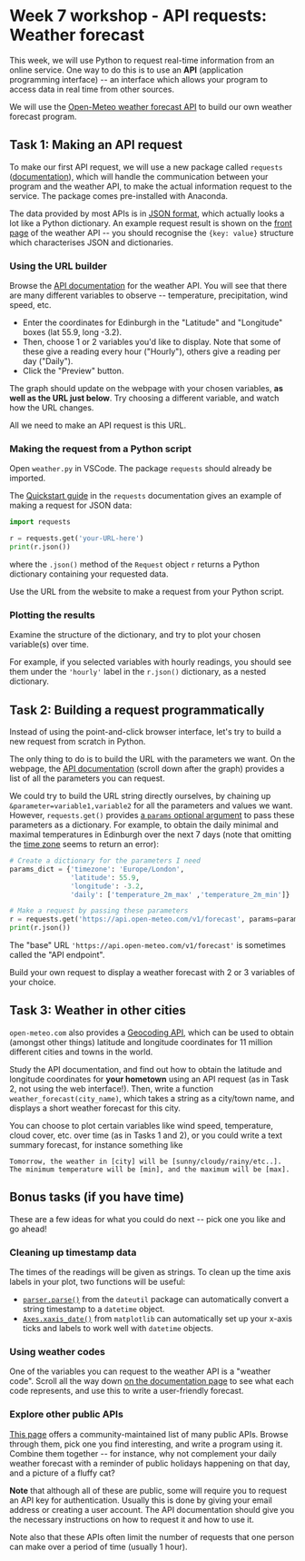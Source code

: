 # Week 7 workshop - API requests: Weather forecast

This week, we will use Python to request real-time information from an online service. One way to do this is to use an **API** (application programming interface) -- an interface which allows your program to access data in real time from other sources.

We will use the [Open-Meteo weather forecast API](https://open-meteo.com/en) to build our own weather forecast program.

## Task 1: Making an API request

To make our first API request, we will use a new package called `requests` ([documentation](https://docs.python-requests.org/en/latest/)), which will handle the communication between your program and the weather API, to make the actual information request to the service. The package comes pre-installed with Anaconda.

The data provided by most APIs is in [JSON format](https://en.wikipedia.org/wiki/JSON), which actually looks a lot like a Python dictionary. An example request result is shown on the [front page](https://open-meteo.com/en) of the weather API -- you should recognise the `{key: value}` structure which characterises JSON and dictionaries.

### Using the URL builder

Browse the [API documentation](https://open-meteo.com/en/docs) for the weather API. You will see that there are many different variables to observe -- temperature, precipitation, wind speed, etc.

- Enter the coordinates for Edinburgh in the "Latitude" and "Longitude" boxes (lat 55.9, long -3.2).
- Then, choose 1 or 2 variables you'd like to display. Note that some of these give a reading every hour ("Hourly"), others give a reading per day ("Daily").
- Click the "Preview" button.

The graph should update on the webpage with your chosen variables, **as well as the URL just below**. Try choosing a different variable, and watch how the URL changes.

All we need to make an API request is this URL.

### Making the request from a Python script

Open `weather.py` in VSCode. The package `requests` should already be imported.

The [Quickstart guide](https://docs.python-requests.org/en/latest/user/quickstart/#json-response-content) in the `requests` documentation gives an example of making a request for JSON data:

```python
import requests

r = requests.get('your-URL-here')
print(r.json())
```

where the `.json()` method of the `Request` object `r` returns a Python dictionary containing your requested data.

Use the URL from the website to make a request from your Python script.

### Plotting the results

Examine the structure of the dictionary, and try to plot your chosen variable(s) over time.

For example, if you selected variables with hourly readings, you should see them under the `'hourly'` label in the `r.json()` dictionary, as a nested dictionary.


## Task 2: Building a request programmatically

Instead of using the point-and-click browser interface, let's try to build a new request from scratch in Python.

The only thing to do is to build the URL with the parameters we want. On the webpage, the [API documentation](https://open-meteo.com/en/docs) (scroll down after the graph) provides a list of all the parameters you can request.

We could try to build the URL string directly ourselves, by chaining up `&parameter=variable1,variable2` for all the parameters and values we want. However, `requests.get()` provides [a `params` optional argument](https://docs.python-requests.org/en/latest/user/quickstart/#passing-parameters-in-urls) to pass these parameters as a dictionary. For example, to obtain the daily minimal and maximal temperatures in Edinburgh over the next 7 days (note that omitting the [time zone](https://en.wikipedia.org/wiki/List_of_tz_database_time_zones) seems to return an error):

```python
# Create a dictionary for the parameters I need
params_dict = {'timezone': 'Europe/London',
               'latitude': 55.9,
               'longitude': -3.2,
               'daily': ['temperature_2m_max' ,'temperature_2m_min']}

# Make a request by passing these parameters
r = requests.get('https://api.open-meteo.com/v1/forecast', params=params_dict)
print(r.json())
```

The "base" URL `'https://api.open-meteo.com/v1/forecast'` is sometimes called the "API endpoint".

Build your own request to display a weather forecast with 2 or 3 variables of your choice.


## Task 3: Weather in other cities

`open-meteo.com` also provides a [Geocoding API](https://open-meteo.com/en/docs/geocoding-api), which can be used to obtain (amongst other things) latitude and longitude coordinates for 11 million different cities and towns in the world.

Study the API documentation, and find out how to obtain the latitude and longitude coordinates for **your hometown** using an API request (as in Task 2, not using the web interface!). Then, write a function `weather_forecast(city_name)`, which takes a string as a city/town name, and displays a short weather forecast for this city.

You can choose to plot certain variables like wind speed, temperature, cloud cover, etc. over time (as in Tasks 1 and 2), or you could write a text summary forecast, for instance something like

```
Tomorrow, the weather in [city] will be [sunny/cloudy/rainy/etc..].
The minimum temperature will be [min], and the maximum will be [max].
```


## Bonus tasks (if you have time)

These are a few ideas for what you could do next -- pick one you like and go ahead!

### Cleaning up timestamp data

The times of the readings will be given as strings. To clean up the time axis labels in your plot, two functions will be useful:

- [`parser.parse()`](https://dateutil.readthedocs.io/en/stable/parser.html#dateutil.parser.parse) from the `dateutil` package can automatically convert a string timestamp to a `datetime` object.
- [`Axes.xaxis_date()`](https://matplotlib.org/stable/api/_as_gen/matplotlib.axes.Axes.xaxis_date.html#matplotlib.axes.Axes.xaxis_date) from `matplotlib` can automatically set up your x-axis ticks and labels to work well with `datetime` objects.


### Using weather codes

One of the variables you can request to the weather API is a "weather code". Scroll all the way down [on the documentation page](https://open-meteo.com/en/docs) to see what each code represents, and use this to write a user-friendly forecast.


### Explore other public APIs

[This page](https://github.com/public-apis/public-apis) offers a community-maintained list of many public APIs. Browse through them, pick one you find interesting, and write a program using it. Combine them together -- for instance, why not complement your daily weather forecast with a reminder of public holidays happening on that day, and a picture of a fluffy cat?

**Note** that although all of these are public, some will require you to request an API key for authentication. Usually this is done by giving your email address or creating a user account. The API documentation should give you the necessary instructions on how to request it and how to use it.

Note also that these APIs often limit the number of requests that one person can make over a period of time (usually 1 hour).
